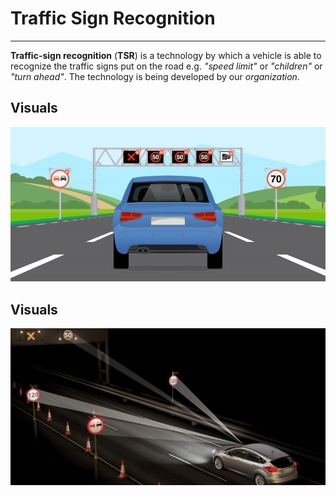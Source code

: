 # Traffic Sign Recognition

---

**Traffic-sign recognition** (**TSR**) is a technology by which a vehicle is able to recognize the traffic signs put on the road e.g. _"speed limit"_ or _"children"_ or _"turn ahead"_. The technology is being developed by our _organization_.

## Visuals

[![demo](https://github.com/kumarharikesh/Hello-World/blob/master/TSR-1000x491.png)](#)

## Visuals

[![demo](https://github.com/kumarharikesh/Hello-World/blob/master/TSR-img0.jpg)](#)
